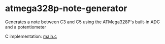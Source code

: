 # atmega328p-note-generator
Generates a note between C3 and C5 using the ATMega328P's built-in ADC and a potentiometer

C implementation: [main.c](atmega328p-note-generator/src/main.c)
